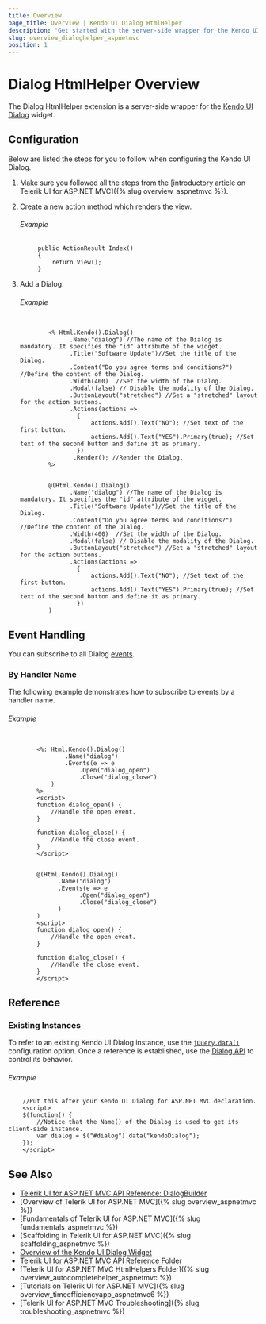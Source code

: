 ```yaml
---
title: Overview
page_title: Overview | Kendo UI Dialog HtmlHelper
description: "Get started with the server-side wrapper for the Kendo UI Dialog widget for ASP.NET MVC."
slug: overview_dialoghelper_aspnetmvc
position: 1
---
```


# Dialog HtmlHelper Overview

The Dialog HtmlHelper extension is a server-side wrapper for the [Kendo UI Dialog](https://demos.telerik.com/kendo-ui/dialog/index) widget.

## Configuration

Below are listed the steps for you to follow when configuring the Kendo UI Dialog.

1. Make sure you followed all the steps from the [introductory article on Telerik UI for ASP.NET MVC]({% slug overview_aspnetmvc %}).

1. Create a new action method which renders the view.

    ###### Example

            public ActionResult Index()
            {
                return View();
            }

1. Add a Dialog.

    ###### Example

    ```tab-ASPX

            <% Html.Kendo().Dialog()
                  .Name("dialog") //The name of the Dialog is mandatory. It specifies the "id" attribute of the widget.
                  .Title("Software Update")//Set the title of the Dialog.
                  .Content("Do you agree terms and conditions?") //Define the content of the Dialog.
                  .Width(400)  //Set the width of the Dialog.
                  .Modal(false) // Disable the modality of the Dialog.
                  .ButtonLayout("stretched") //Set a "stretched" layout for the action buttons.
                  .Actions(actions =>
                    {
                        actions.Add().Text("NO"); //Set text of the first button.
                        actions.Add().Text("YES").Primary(true); //Set text of the second button and define it as primary.
                    })
                   .Render(); //Render the Dialog.
            %>
    ```
    ```tab-Razor

            @(Html.Kendo().Dialog()
                  .Name("dialog") //The name of the Dialog is mandatory. It specifies the "id" attribute of the widget.
                  .Title("Software Update")//Set the title of the Dialog.
                  .Content("Do you agree terms and conditions?") //Define the content of the Dialog.
                  .Width(400)  //Set the width of the Dialog.
                  .Modal(false) // Disable the modality of the Dialog.
                  .ButtonLayout("stretched") //Set a "stretched" layout for the action buttons.
                  .Actions(actions =>
                    {
                        actions.Add().Text("NO"); //Set text of the first button.
                        actions.Add().Text("YES").Primary(true); //Set text of the second button and define it as primary.
                    })
            )
    ```

## Event Handling

You can subscribe to all Dialog [events](http://docs.telerik.com/kendo-ui/api/javascript/ui/dialog#events).

### By Handler Name

The following example demonstrates how to subscribe to events by a handler name.

###### Example

```tab-ASPX

        <%: Html.Kendo().Dialog()
                .Name("dialog")
                .Events(e => e
                    .Open("dialog_open")
                    .Close("dialog_close")
            )
        %>
        <script>
        function dialog_open() {
            //Handle the open event.
        }

        function dialog_close() {
            //Handle the close event.
        }
        </script>
```
```tab-Razor

        @(Html.Kendo().Dialog()
              .Name("dialog")
              .Events(e => e
                    .Open("dialog_open")
                    .Close("dialog_close")
              )
        )
        <script>
        function dialog_open() {
            //Handle the open event.
        }

        function dialog_close() {
            //Handle the close event.
        }
        </script>
```

## Reference

### Existing Instances

To refer to an existing Kendo UI Dialog instance, use the [`jQuery.data()`](http://api.jquery.com/jQuery.data/) configuration option. Once a reference is established, use the [Dialog API](http://docs.telerik.com/kendo-ui/api/javascript/ui/dialog#methods) to control its behavior.

###### Example

        //Put this after your Kendo UI Dialog for ASP.NET MVC declaration.
        <script>
        $(function() {
            //Notice that the Name() of the Dialog is used to get its client-side instance.
            var dialog = $("#dialog").data("kendoDialog");
        });
        </script>

## See Also

* [Telerik UI for ASP.NET MVC API Reference: DialogBuilder](http://docs.telerik.com/aspnet-mvc/api/Kendo.Mvc.UI.Fluent/DialogBuilder)
* [Overview of Telerik UI for ASP.NET MVC]({% slug overview_aspnetmvc %})
* [Fundamentals of Telerik UI for ASP.NET MVC]({% slug fundamentals_aspnetmvc %})
* [Scaffolding in Telerik UI for ASP.NET MVC]({% slug scaffolding_aspnetmvc %})
* [Overview of the Kendo UI Dialog Widget](http://docs.telerik.com/kendo-ui/controls/layout/dialog/overview)
* [Telerik UI for ASP.NET MVC API Reference Folder](http://docs.telerik.com/kendo-ui/api/Kendo.Mvc/AggregateFunction)
* [Telerik UI for ASP.NET MVC HtmlHelpers Folder]({% slug overview_autocompletehelper_aspnetmvc %})
* [Tutorials on Telerik UI for ASP.NET MVC]({% slug overview_timeefficiencyapp_aspnetmvc6 %})
* [Telerik UI for ASP.NET MVC Troubleshooting]({% slug troubleshooting_aspnetmvc %})
